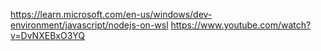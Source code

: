 https://learn.microsoft.com/en-us/windows/dev-environment/javascript/nodejs-on-wsl
https://www.youtube.com/watch?v=DvNXEBxO3YQ